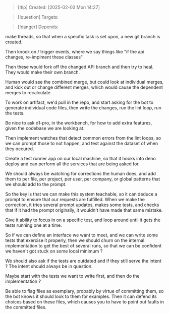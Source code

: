 
>[!tip] Created: [2025-02-03 Mon 14:27]

>[!question] Targets: 

>[!danger] Depends: 

make threads, so that when a specific task is set upon, a new git branch is created.

Then knock on / trigger events, where we say things like "if the api changes, re-implment these classes"

Then these would fork off the changed API branch and then try to heal.  They would make their own branch. 

Human would see the combined merge, but could look at individual merges, and kick out or change different merges, which would cause the dependent merges to recalculate.


To work on artifact, we'd pull in the repo, and start asking for the bot to generate individual code files, then write the changes, run the lint loop, run the tests.

Be nice to ask o1-pro, in the workbench, for how to add extra features, given the codebase we are looking at.

Then implement watches that detect common errors from the lint loops, so we can prompt those to not happen, and test against the dataset of when they occured.

Create a test runner app on our local machine, so that it hooks into deno deploy and can perform all the services that are being asked for.

We should always be watching for corrections the human does, and add them to per file, per project, per user, per company, or global patterns that we should add to the prompt.

So the key is that we can make this system teachable, so it can deduce a prompt to ensure that our requests are fulfilled.  When we make the correction, it tries several prompt updates, makes some tests, and checks that if it had the prompt originally, it wouldn't have made that same mistake.

Give it ability to focus in on a specific test, and loop around until it gets the tests running one at a time.

So if we can define an interface we want to meet, and we can write some tests that exercise it properly, then we should churn on the internal implementation to get the best of several runs, so that we can be confident we haven't got stuck on some local minimum ?

We should also ask if the tests are outdated and if they still serve the intent ?  The intent should always be in question.

Maybe start with the tests we want to write first, and then do the implementation ?

Be able to flag files as exemplary, probably by virtue of committing them, so the bot knows it should look to them for examples.  Then it can defend its choices based on these files, which causes you to have to point out faults in the committed files.